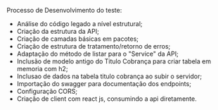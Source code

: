 Processo de Desenvolvimento do teste:

- Análise do código legado a nível estrutural;
- Criação da estrutura da API;
- Criação de camadas  básicas em pacotes;
- Criação de estrutura de tratamento/retorno de erros;
- Adaptação do método de listar para o "Service" da API;
- Inclusão de modelo antigo do Titulo Cobrança para criar tabela em memoria com h2;
- Inclusao de dados na tabela titulo cobrança ao subir o servidor;
- Importação do swagger para documentação dos endpoints;
- Configuração CORS;
- Criação de client com react js, consumindo a api diretamente.
